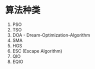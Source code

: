 # 算法种类

1. PSO
2. TSO
3. DOA - Dream-Optimization-Algorithm
4. SMA
5. HGS
6. ESC (Escape Algorithm)
7. QIO
8. EQIO
